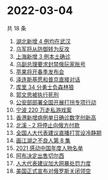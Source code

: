 # 2022-03-04

共 18 条

<!-- BEGIN -->
<!-- 最后更新时间 Fri Mar 04 2022 03:13:26 GMT+0800 (China Standard Time) -->

1. [湖北新增 4 例均在武汉](https://www.zhihu.com/search?q=湖北疫情)
1. [乌军将从防御转为反攻](https://www.zhihu.com/search?q=俄罗斯乌克兰)
1. [上海新增 3 例本土确诊](https://www.zhihu.com/search?q=上海疫情)
1. [乌副总理要求封禁俄玩家账号](https://www.zhihu.com/search?q=游戏账号)
1. [苹果将开春季发布会](https://www.zhihu.com/search?q=苹果春季发布会)
1. [泽连斯基愿和普京直接对话](https://www.zhihu.com/search?q=泽连斯基愿和普京直接对话)
1. [库里 34 分勇士负森林狼](https://www.zhihu.com/search?q=勇士)
1. [郭文思被执行死刑](https://www.zhihu.com/search?q=郭文思)
1. [公安部部署全国开展打拐专项行动](https://www.zhihu.com/search?q=打击拐卖妇女儿童)
1. [宁波 220 万走私游戏案](https://www.zhihu.com/search?q=走私游戏)
1. [香港新增病例单日确诊数字创新高](https://www.zhihu.com/search?q=香港疫情)
1. [北溪 - 2 将停止向俄方付款](https://www.zhihu.com/search?q=北溪-2)
1. [全国人大代表建议直播打赏设冷静期](https://www.zhihu.com/search?q=直播打赏设冷静期)
1. [画江湖之不良人第 8 集](https://www.zhihu.com/search?q=画江湖之不良人)
1. [2021 感动中国年度人物名单](https://www.zhihu.com/search?q=感动中国年度人物)
1. [阿布决定出售切尔西](https://www.zhihu.com/search?q=切尔西)
1. [人大代表建议加大网暴处罚力度](https://www.zhihu.com/search?q=人大代表建议加大网暴处罚力度)
1. [美国正式宣布对俄罗斯关闭领空](https://www.zhihu.com/search?q=美国对俄罗斯关闭领空)

<!-- END -->
